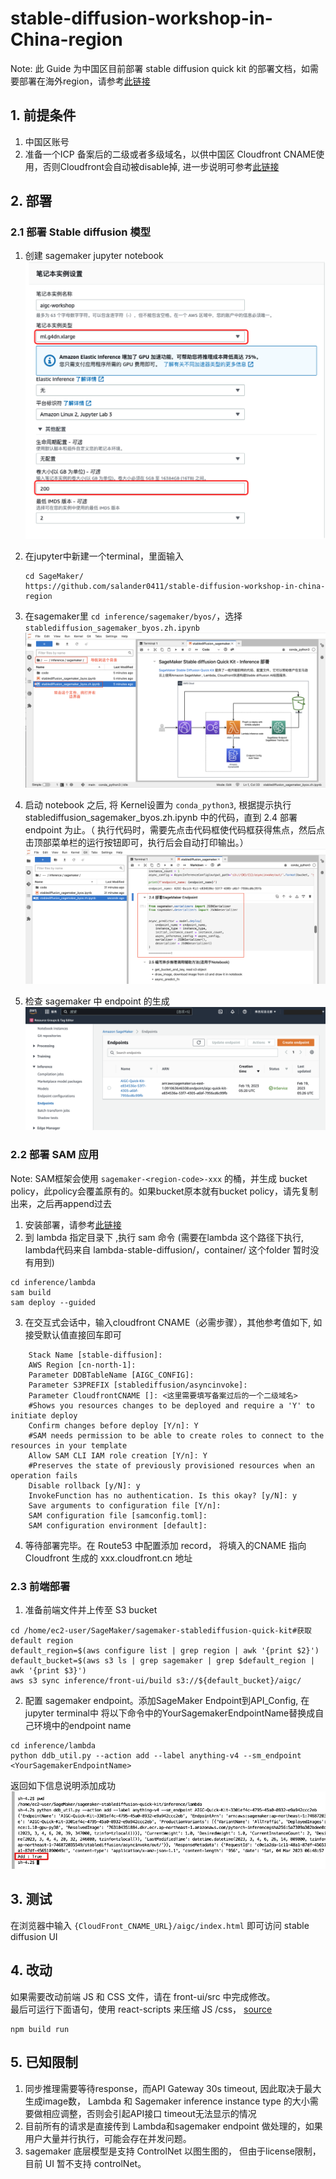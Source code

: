 # stable-diffusion-workshop-in-China-region

Note: 此 Guide 为中国区目前部署 stable diffusion quick kit 的部署文档，如需要部署在海外region，请参考[此链接](https://catalog.us-east-1.prod.workshops.aws/workshops/1ac668b1-dbd3-4b45-bf0a-5bc36138fcf1/zh-CN)


## 1. 前提条件
1. 中国区账号
2. 准备一个ICP 备案后的二级或者多级域名，以供中国区 Cloudfront CNAME使用，否则Cloudfront会自动被disable掉, 进一步说明可参考[此链接](https://docs.amazonaws.cn/aws/latest/userguide/cloudfront.html#feature-diff)

## 2. 部署

### 2.1 部署 Stable diffusion 模型
1. 创建 sagemaker jupyter notebook    
   ![](inference/images/prerequistes-sagemaker-notebook.png)

2. 在jupyter中新建一个terminal，里面输入    
   ````
   cd SageMaker/
   https://github.com/salander0411/stable-diffusion-workshop-in-china-region 
   ````
3. 在sagemaker里 ``cd inference/sagemaker/byos/``，选择 `stablediffusion_sagemaker_byos.zh.ipynb`   
   ![](inference/images/sagemaker-tab.png)

4. 启动 notebook 之后, 将 Kernel设置为 ``conda_python3``, 根据提示执行 stablediffusion_sagemaker_byos.zh.ipynb 中的代码，直到 2.4 部署 endpoint 为止。（ 执行代码时，需要先点击代码框使代码框获得焦点，然后点击顶部菜单栏的运行按钮即可，执行后会自动打印输出。）   
   ![](inference/images/2.4-deploy-endpoint.png)
5. 检查 sagemaker 中 endpoint 的生成    
   ![](inference/images/sagemaker-endpoint.png)

### 2.2 部署 SAM 应用

Note: SAM框架会使用 ``sagemaker-<region-code>-xxx`` 的桶，并生成 bucket policy，此policy会覆盖原有的。如果bucket原本就有bucket policy，请先复制出来，之后再append过去

1. 安装部署，请参考[此链接](https://docs.aws.amazon.com/serverless-application-model/latest/developerguide/serverless-getting-started.html)
2. 到 lambda 指定目录下 ,执行 sam 命令   (需要在lambda 这个路径下执行, lambda代码来自 lambda-stable-diffusion/，container/ 这个folder 暂时没有用到)   
  ````
  cd inference/lambda
  sam build
  sam deploy --guided
  ````
3. 在交互式会话中，输入cloudfront CNAME（必需步骤），其他参考值如下, 如接受默认值直接回车即可
```
	Stack Name [stable-diffusion]: 
	AWS Region [cn-north-1]: 
	Parameter DDBTableName [AIGC_CONFIG]: 
	Parameter S3PREFIX [stablediffusion/asyncinvoke]: 
	Parameter CloudfrontCNAME []: <这里需要填写备案过后的一个二级域名> 
	#Shows you resources changes to be deployed and require a 'Y' to initiate deploy
	Confirm changes before deploy [Y/n]: Y
	#SAM needs permission to be able to create roles to connect to the resources in your template
	Allow SAM CLI IAM role creation [Y/n]: Y
	#Preserves the state of previously provisioned resources when an operation fails
	Disable rollback [y/N]: y
	InvokeFunction has no authentication. Is this okay? [y/N]: y
	Save arguments to configuration file [Y/n]: 
	SAM configuration file [samconfig.toml]: 
	SAM configuration environment [default]: 

```

4. 等待部署完毕。在 Route53 中配置添加 record， 将填入的CNAME 指向 Cloudfront 生成的 xxx.cloudfront.cn 地址

### 2.3 前端部署
1. 准备前端文件并上传至 S3 bucket     
  ````
  cd /home/ec2-user/SageMaker/sagemaker-stablediffusion-quick-kit#获取default region
  default_region=$(aws configure list | grep region | awk '{print $2}')
  default_bucket=$(aws s3 ls | grep sagemaker | grep $default_region | awk '{print $3}')
  aws s3 sync inference/front-ui/build s3://${default_bucket}/aigc/
  ````
2. 配置 sagemaker endpoint。添加SageMaker Endpoint到API_Config, 在jupyter terminal中 将以下命令中的YourSagemakerEndpointName替换成自己环境中的endpoint name     
  ````
  cd inference/lambda
  python ddb_util.py --action add --label anything-v4 --sm_endpoint <YourSagemakerEndpointName>
  ````
   返回如下信息说明添加成功     
   ![](inference/images/ddb-success.jpeg)

## 3. 测试
在浏览器中输入 ``{CloudFront_CNAME_URL}/aigc/index.html`` 即可访问 stable diffusion UI

## 4. 改动
如果需要改动前端 JS 和 CSS 文件，请在 front-ui/src 中完成修改。   
最后可运行下面语句，使用 react-scripts  来压缩 JS /css， [source](https://www.npmjs.com/package/compress-create-react-app )
```
npm build run 
```

## 5. 已知限制
1. 同步推理需要等待response，而API Gateway 30s timeout,  因此取决于最大生成image数， Lambda 和 Sagemaker inference instance type 的大小需要做相应调整，否则会引起API接口 timeout无法显示的情况
2. 目前所有的请求是直接传到 Lambda和sagemaker endpoint 做处理的，如果用户大量并行执行，可能会存在并发问题。
3. sagemaker 底层模型是支持 ControlNet 以图生图的， 但由于license限制，目前 UI 暂不支持 controlNet。

